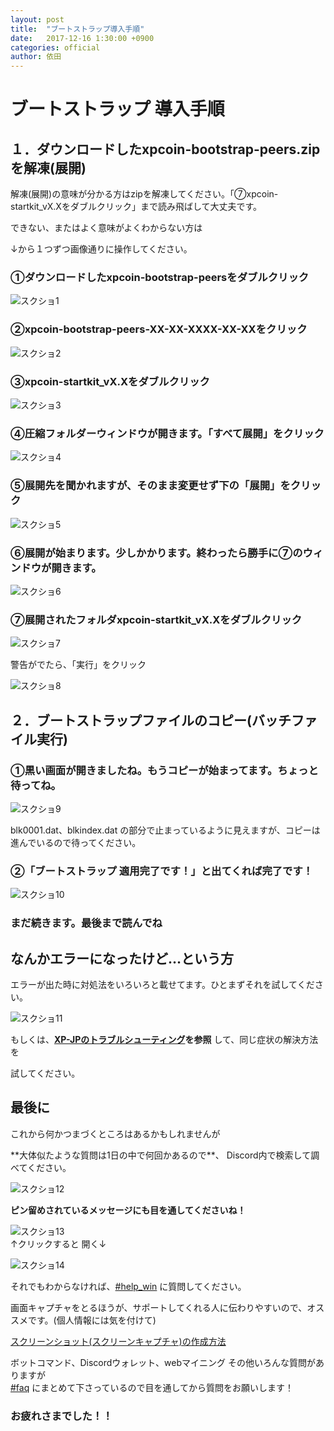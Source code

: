 ```yaml
---
layout: post
title:  "ブートストラップ導入手順"
date:   2017-12-16 1:30:00 +0900
categories: official
author: 依田
---
```

# ブートストラップ 導入手順

## １．ダウンロードしたxpcoin-bootstrap-peers.zipを解凍(展開)

解凍(展開)の意味が分かる方はzipを解凍してください。「⑦xpcoin-startkit_vX.Xをダブルクリック」まで読み飛ばして大丈夫です。

できない、またはよく意味がよくわからない方は

↓から１つずつ画像通りに操作してください。

### ①ダウンロードしたxpcoin-bootstrap-peersをダブルクリック

![スクショ1]({{site.baseurl}}/images/bootstrap_manual/001.png)

### ②xpcoin-bootstrap-peers-XX-XX-XXXX-XX-XXをクリック

![スクショ2]({{site.baseurl}}/images/bootstrap_manual/002.png)

### ③xpcoin-startkit_vX.Xをダブルクリック

![スクショ3]({{site.baseurl}}/images/bootstrap_manual/003.png)

### ④圧縮フォルダーウィンドウが開きます。「すべて展開」をクリック

![スクショ4]({{site.baseurl}}/images/bootstrap_manual/004.png)

### ⑤展開先を聞かれますが、そのまま変更せず下の「展開」をクリック

![スクショ5]({{site.baseurl}}/images/bootstrap_manual/005.png)

### ⑥展開が始まります。少しかかります。終わったら勝手に⑦のウィンドウが開きます。

![スクショ6]({{site.baseurl}}/images/bootstrap_manual/006.png)

### ⑦展開されたフォルダxpcoin-startkit_vX.Xをダブルクリック

![スクショ7]({{site.baseurl}}/images/bootstrap_manual/007.png)

警告がでたら、「実行」をクリック

![スクショ8]({{site.baseurl}}/images/bootstrap_manual/security.png)


## ２．ブートストラップファイルのコピー(バッチファイル実行)

### ①黒い画面が開きましたね。もうコピーが始まってます。ちょっと待ってね。

![スクショ9]({{site.baseurl}}/images/bootstrap_manual/normal_end1.png)

<p class="info">blk0001.dat、blkindex.dat の部分で止まっているように見えますが、コピーは進んでいるので待ってください。</p>

### ②「ブートストラップ 適用完了です！」と出てくれば完了です！

![スクショ10]({{site.baseurl}}/images/bootstrap_manual/normal_end2.png)

### まだ続きます。最後まで読んでね

## なんかエラーになったけど…という方

エラーが出た時に対処法をいろいろと載せてます。ひとまずそれを試してください。

![スクショ11]({{site.baseurl}}/images/bootstrap_manual/error2.png)

もしくは、**[XP-JPのトラブルシューティング](https://discordapp.com/channels/374188134013075467/380996460356829204)を参照** して、同じ症状の解決方法を

試してください。

## 最後に

これから何かつまづくところはあるかもしれませんが

<p class="alert">**大体似たような質問は1日の中で何回かあるので**、 Discord内で検索して調べてください。</p>

![スクショ12]({{site.baseurl}}/images/bootstrap_manual/search.png)

**ピン留めされているメッセージにも目を通してくださいね！**

![スクショ13]({{site.baseurl}}/images/bootstrap_manual/pin1.png)  
↑クリックすると      開く↓

![スクショ14]({{site.baseurl}}/images/bootstrap_manual/pin2.png)

それでもわからなければ、[#help_win](https://discordapp.com/channels/374188134013075467/390172616146812938) に質問してください。

画面キャプチャをとるほうが、サポートしてくれる人に伝わりやすいので、オススメです。(個人情報には気を付けて)

[スクリーンショット(スクリーンキャプチャ)の作成方法](https://www.ddc.co.jp/tokupre/data-guide/basic-windows-screenshot.html)

ボットコマンド、Discordウォレット、webマイニング その他いろんな質問がありますが  
[#faq](https://discordapp.com/channels/374188134013075467/378687352899502081) にまとめて下さっているので目を通してから質問をお願いします！  


### お疲れさまでした！！
